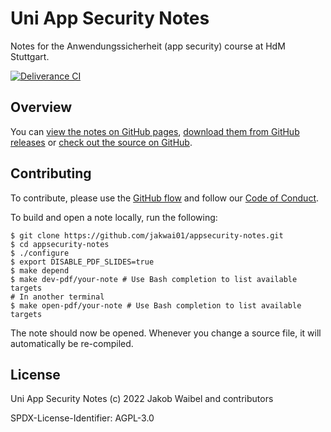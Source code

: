# Uni App Security Notes

Notes for the Anwendungssicherheit (app security) course at HdM Stuttgart.

[![Deliverance CI](https://github.com/jakwai01/appsecurity-notes/actions/workflows/deliverance.yaml/badge.svg)](https://github.com/jakwai01/appsecurity-notes/actions/workflows/deliverance.yaml)

## Overview

You can [view the notes on GitHub pages](https://jakwai01.github.io/appsecurity-notes/), [download them from GitHub releases](https://github.com/jakwai01/appsecurity-notes/releases/latest) or [check out the source on GitHub](https://github.com/jakwai01/appsecurity-notes).

## Contributing

To contribute, please use the [GitHub flow](https://guides.github.com/introduction/flow/) and follow our [Code of Conduct](./CODE_OF_CONDUCT.md).

To build and open a note locally, run the following:

```shell
$ git clone https://github.com/jakwai01/appsecurity-notes.git
$ cd appsecurity-notes
$ ./configure
$ export DISABLE_PDF_SLIDES=true
$ make depend
$ make dev-pdf/your-note # Use Bash completion to list available targets
# In another terminal
$ make open-pdf/your-note # Use Bash completion to list available targets
```

The note should now be opened. Whenever you change a source file, it will automatically be re-compiled.

## License

Uni App Security Notes (c) 2022 Jakob Waibel and contributors

SPDX-License-Identifier: AGPL-3.0
